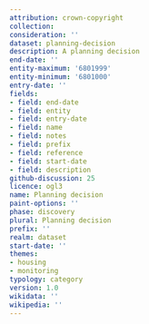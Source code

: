 ```yaml
---
attribution: crown-copyright
collection:
consideration: ''
dataset: planning-decision
description: A planning decision
end-date: ''
entity-maximum: '6801999'
entity-minimum: '6801000'
entry-date: ''
fields:
- field: end-date
- field: entity
- field: entry-date
- field: name
- field: notes
- field: prefix
- field: reference
- field: start-date
- field: description
github-discussion: 25
licence: ogl3
name: Planning decision
paint-options: ''
phase: discovery
plural: Planning decision
prefix: ''
realm: dataset
start-date: ''
themes:
- housing
- monitoring
typology: category
version: 1.0
wikidata: ''
wikipedia: ''
---
```

